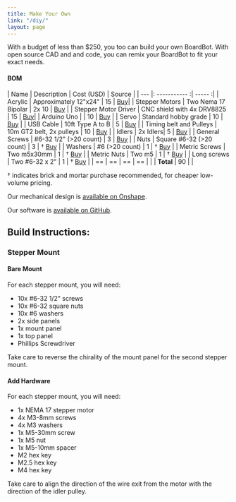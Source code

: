 ```yaml
---
title: Make Your Own
link: "/diy/"
layout: page
---
```


With a budget of less than $250, you too can build your own BoardBot. With open source CAD and and code, you can remix your BoardBot to fit your exact needs.


#### BOM


| Name | Description | Cost (USD) | Source |
| ---  |: ----------- :| ----- :|
| Acrylic | Approximately 12"x24" | 15 | [Buy](https://www.mcmaster.com/#8505k742/=1ajxsgv)|
| Stepper Motors | Two Nema 17 Bipolar | 2x 10 | [Buy](https://www.amazon.com/gp/product/B00PNEQCLO/ref=oh_aui_detailpage_o01_s00?ie=UTF8&psc=1) |
| Stepper Motor Driver | CNC shield with 4x DRV8825 | 15 | [Buy](https://smile.amazon.com/gp/product/B06Y5SS2W9/ref=od_aui_detailpages00?ie=UTF8&psc=1)|
| Arduino Uno | | 10 | [Buy](https://smile.amazon.com/gp/product/B01AR7YJ3O/ref=od_aui_detailpages00?ie=UTF8&psc=1) |
| Servo | Standard hobby grade | 10 | [Buy](https://smile.amazon.com/Hitec-RCD-USA-31422-Standard/dp/B00B88FIZ0/ref=sr_1_2?s=industrial&ie=UTF8&qid=1512752431&sr=1-2&keywords=hobby+servo) |
| USB Cable | 10ft Type A to B | 5 | [Buy](https://smile.amazon.com/gp/product/B00NH13DV2/ref=od_aui_detailpages00?ie=UTF8&psc=1) |
| Timing belt and Pulleys | 10m GT2 belt, 2x pulleys | 10 | [Buy](https://www.amazon.com/BIQU-Meters-Timing-20Teeth-Printer/dp/B01GTGOD6U/ref=sr_1_8?ie=UTF8&qid=1510678841&sr=8-8&keywords=5mm+bore+timing) |
| Idlers | 2x Idlers| 5 | [Buy](https://www.amazon.com/BIQU-Aluminum-Toothless-Timing-Printer/dp/B01H3F8LUU/ref=sr_1_4?s=industrial&ie=UTF8&qid=1510679336&sr=1-4&keywords=6mm+belt+width+idler&dpID=419EDxynYwL&preST=_SX342_QL70_&dpSrc=srch) |
| General Screws | #6-32 1/2" (>20 count) | 3 | [Buy](https://www.mcmaster.com/#91249A148) |
| Nuts | Square #6-32 (>20 count) | 3 | † [Buy](https://www.mcmaster.com/#94855A115) |
| Washers | #6 (>20 count) | 1 | † [Buy](https://www.mcmaster.com/#92141A008) |
| Metric Screws | Two m5x30mm | 1 | † [Buy](https://www.mcmaster.com/#91502a150/=1alhs37) |
| Metric Nuts | Two m5 | 1 | † [Buy](https://www.mcmaster.com/#93187a200/=1alhrm1) |
| Long screws | Two #6-32 x 2" | 1 | † [Buy](https://www.mcmaster.com/#92949A817) |
| == | == | == | == |
| | **Total** | 90 | |

† indicates brick and mortar purchase recommended, for cheaper low-volume pricing.





Our mechanical design is [available on Onshape](https://cad.onshape.com/documents/8f08652983ca17f06e9ac67d/w/e174f06e8eb73e105045d519/e/7b27395932c9fa97ee45a030).

Our software is [available on GitHub](https://github.com/ScrumbledEggs/PoE).

## Build Instructions:

### Stepper Mount

#### Bare Mount
For each stepper mount, you will need:
- 10x #6-32 1/2" screws
- 10x #6-32 square nuts
- 10x #6 washers
- 2x side panels
- 1x mount panel
- 1x top panel
- Phillips Screwdriver

Take care to reverse the chirality of the mount panel for the second stepper mount.

#### Add Hardware
For each stepper mount, you will need:
- 1x NEMA 17 stepper motor
- 4x M3-8mm screws
- 4x M3 washers
- 1x M5-30mm screw
- 1x M5 nut
- 1x M5-10mm spacer
- M2 hex key
- M2.5 hex key
- M4 hex key

Take care to align the direction of the wire exit from the motor with the direction of the idler pulley.



